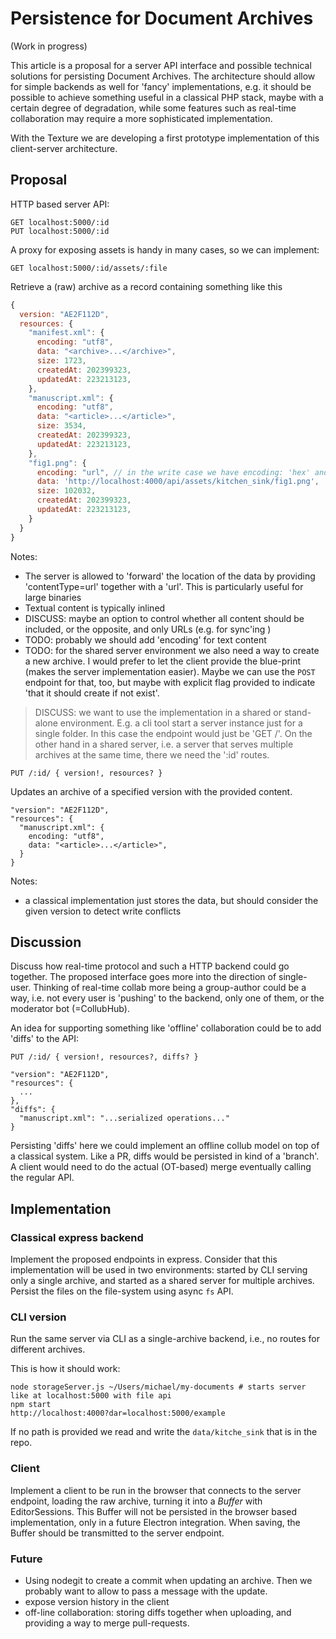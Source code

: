 # Persistence for Document Archives

(Work in progress)

This article is a proposal for a server API interface and possible technical solutions for persisting Document Archives.
The architecture should allow for simple backends as well for 'fancy' implementations, e.g. it should be possible to achieve something useful in a classical PHP stack, maybe with a certain degree of degradation, while some features such as real-time collaboration may require a more sophisticated implementation.

With the Texture we are developing a first prototype implementation of this client-server architecture.

## Proposal

HTTP based server API:

```
GET localhost:5000/:id
PUT localhost:5000/:id
```

A proxy for exposing assets is handy in many cases, so we can implement:

```
GET localhost:5000/:id/assets/:file
```

Retrieve a (raw) archive as a record containing something like this

```js
{
  version: "AE2F112D",
  resources: {
    "manifest.xml": {
      encoding: "utf8",
      data: "<archive>...</archive>",
      size: 1723,
      createdAt: 202399323,
      updatedAt: 223213123,
    },
    "manuscript.xml": {
      encoding: "utf8",
      data: "<article>...</article>",
      size: 3534,
      createdAt: 202399323,
      updatedAt: 223213123,
    },
    "fig1.png": {
      encoding: "url", // in the write case we have encoding: 'hex' and data has the payload
      data: 'http://localhost:4000/api/assets/kitchen_sink/fig1.png',
      size: 102032,
      createdAt: 202399323,
      updatedAt: 223213123,
    }
  }
}
```

Notes:
- The server is allowed to 'forward' the location of the data by providing 'contentType=url' together with a 'url'. This is particularly useful for large binaries
- Textual content is typically inlined
- DISCUSS: maybe an option to control whether all content should be included,
  or the opposite, and only URLs (e.g. for sync'ing )
- TODO: probably we should add 'encoding' for text content
- TODO: for the shared server environment we also need a way to create a new archive. I would prefer to let the client provide the blue-print (makes the server implementation easier). Maybe we can use the `POST` endpoint for that, too, but maybe with explicit flag provided to indicate 'that it should create if not exist'. 

> DISCUSS: we want to use the implementation in a shared or stand-alone environment. E.g. a cli tool start a server instance just for a single folder. In this case the endpoint would just be 'GET /'.
> On the other hand in a shared server, i.e. a server that serves multiple archives at the same time, there we need the ':id' routes.


```
PUT /:id/ { version!, resources? }
```

Updates an archive of a specified version with the provided content.

```
"version": "AE2F112D",
"resources": {
  "manuscript.xml": {
    encoding: "utf8",
    data: "<article>...</article>",
  }
}
```

Notes:
- a classical implementation just stores the data, but should consider the given version to detect write conflicts

## Discussion

Discuss how real-time protocol and such a HTTP backend could go together. The proposed interface goes more into the direction of single-user. Thinking of real-time collab more being a group-author could be a way, i.e. not every user is 'pushing' to the backend, only one of them, or the moderator bot (=CollubHub).

An idea for supporting something like 'offline' collaboration could be to add 'diffs' to the API:

```
PUT /:id/ { version!, resources?, diffs? }
```

```
"version": "AE2F112D",
"resources": {
  ...
},
"diffs": {
  "manuscript.xml": "...serialized operations..."
}
```

Persisting 'diffs' here we could implement an offline collub model on top of a classical system. Like a PR, diffs would be persisted in kind of a 'branch'. A client would need to do the actual (OT-based) merge eventually calling the regular API.

## Implementation

### Classical express backend

Implement the proposed endpoints in express. Consider that this implementation will be used in two environments: started by CLI serving only a single archive, and started as a shared server for multiple archives.
Persist the files on the file-system using async `fs` API.

### CLI version

Run the same server via CLI as a single-archive backend, i.e., no routes for different archives.

This is how it should work:

```
node storageServer.js ~/Users/michael/my-documents # starts server like at localhost:5000 with file api
npm start
http://localhost:4000?dar=localhost:5000/example
```

If no path is provided we read and write the `data/kitche_sink` that is in the repo.

### Client 

Implement a client to be run in the browser that connects to the server endpoint, loading the raw archive, turning it into a *Buffer* with EditorSessions. This Buffer will not be persisted in the browser based implementation, only in a future Electron integration. When saving, the Buffer should be transmitted to the server endpoint.

### Future

- Using nodegit to create a commit when updating an archive. Then we probably want to allow to pass a message with the update.
- expose version history in the client
- off-line collaboration: storing diffs together when uploading, and providing a way to merge pull-requests.
